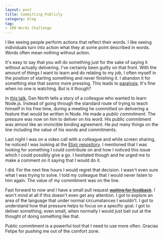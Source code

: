 ```yaml
---
layout: post
title: Committing Publicly
category: blog
tag:
- 100 Words Challenge
---
```

I like seeing people perform actions that reflect their words. I like seeing individuals turn into action what they at some point described in words. Words often mean nothing without action.

It's easy to say that you will do something just for the sake of saying it without actually delivering. I've certainly been guilty on that front. With the amount of things I want to learn and do relating to my job, I often myself in the position of starting something and never finishing it. I abandon it for something else that _seems_ more pressing. This leads to [paralysis](http://makisotman.com/100_words_challenge/100/2015/10/05/46.html). It's fine when no one is watching. But is it though?

In [this talk](https://vimeo.com/43659070), Dan North tells a story of a colleague who wanted to learn Node.js. Instead of going through the standard route of trying to teach himself in his free time, during a meeting he committed on delivering a feature that would be written in Node. He made a _public commitment_. The pressure was now on him to deliver on his word. His public commitment was almost like an invincible binding agreement. He put many things on the line including the value of his words and commitments.

Last night I was on a video call with a colleague and while screen sharing, he noticed I was looking at the [Elixir repository](https://github.com/elixir-lang/elixir). I mentioned that I was looking for something I could contribute on and how I noticed this issue which I could possibly give a go. I hesitated though and he urged me to make a comment on it saying that I would do it.

I did. For the next few hours I would regret that decision. I wasn't even sure what I was trying to solve. I told my colleague that I would never listen to him again. The value of my commitment was on the line.

Fast forward to now and I have a small pull request [~~waiting for feedback~~](https://github.com/elixir-lang/elixir/pull/3844). I won't mind at all if this doesn't even get any attention. I got to explore an area of the language that under normal circumstances I wouldn't. I got to understand how that pressure helps to focus on a specific goal. I got to deliver something, even small, when normally I would just bail out at the thought of doing something like that.

Public commitment is a powerful tool that I need to use more often. Gracias Felipe for pushing me out of the comfort zone.
